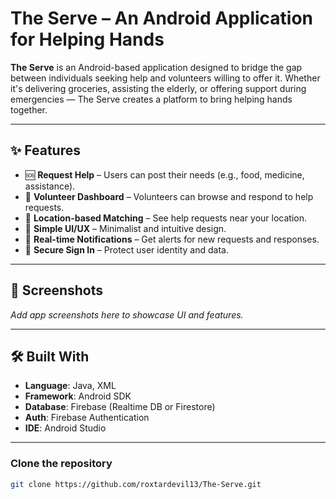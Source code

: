 # The Serve – An Android Application for Helping Hands

**The Serve** is an Android-based application designed to bridge the gap between individuals seeking help and volunteers willing to offer it. Whether it's delivering groceries, assisting the elderly, or offering support during emergencies — The Serve creates a platform to bring helping hands together.

---

## ✨ Features

- 🆘 **Request Help** – Users can post their needs (e.g., food, medicine, assistance).
- 🤝 **Volunteer Dashboard** – Volunteers can browse and respond to help requests.
- 📍 **Location-based Matching** – See help requests near your location.
- 📲 **Simple UI/UX** – Minimalist and intuitive design.
- 🔔 **Real-time Notifications** – Get alerts for new requests and responses.
- 🔐 **Secure Sign In** – Protect user identity and data.

---

## 📱 Screenshots

_Add app screenshots here to showcase UI and features._

---

## 🛠 Built With

- **Language**: Java, XML  
- **Framework**: Android SDK  
- **Database**: Firebase (Realtime DB or Firestore)
- **Auth**: Firebase Authentication 
- **IDE**: Android Studio

---


###  Clone the repository
```bash
git clone https://github.com/roxtardevil13/The-Serve.git
